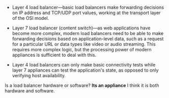 -   Layer 4 load balancer—basic load balancers make forwarding decisions on IP address and TCP/UDP port values, working at the transport layer of the OSI model.
-   Layer 7 load balancer (content switch)—as web applications have become more complex, modern load balancers need to be able to make forwarding decisions based on application-level data, such as a request for a particular URL or data types like video or audio streaming. This requires more complex logic, but the processing power of modern appliances is sufficient to deal with this. 

- Layer 4 load balancers can only make basic connectivity tests while layer 7 appliances can test the application's state, as opposed to only verifying host availability.

Is a load balancer hardware or software?
**Its an appliance** I think it is both hardware and software.
